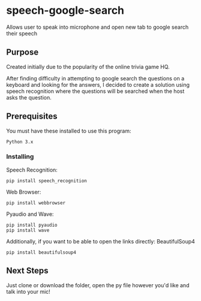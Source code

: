 # speech-google-search

Allows user to speak into microphone and open new tab to google search their speech  

## Purpose

Created initially due to the popularity of the online trivia game HQ. 

After finding difficulty in attempting to google search the questions on a keyboard and looking for the answers, I decided to create a solution using speech recognition where the questions will be searched when the host asks the question. 

## Prerequisites

You must have these installed to use this program:
```
Python 3.x
```
### Installing
Speech Recognition:
```
pip install speech_recognition
```
Web Browser:
```
pip install webbrowser
```
Pyaudio and Wave:
```
pip install pyaudio
pip install wave
```
Additionally, if you want to be able to open the links directly:
BeautifulSoup4
```
pip install beautifulsoup4
```
## Next Steps
Just clone or download the folder, open the py file however you'd like and talk into your mic!
